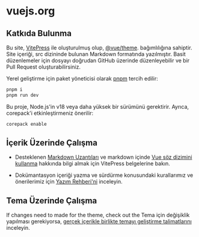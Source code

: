 # vuejs.org

## Katkıda Bulunma

Bu site, [VitePress](https://github.com/vuejs/vitepress) ile oluşturulmuş olup, [@vue/theme](https://github.com/vuejs/vue-theme). bağımlılığına sahiptir. Site içeriği, src dizininde bulunan Markdown formatında yazılmıştır. Basit düzenlemeler için dosyayı doğrudan GitHub üzerinde düzenleyebilir ve bir Pull Request oluşturabilirsiniz.

Yerel geliştirme için paket yöneticisi olarak [pnpm](https://pnpm.io/) tercih edilir:

```bash
pnpm i
pnpm run dev
```
Bu proje, Node.js'in v18 veya daha yüksek bir sürümünü gerektirir. Ayrıca, corepack'i etkinleştirmeniz önerilir:

```bash
corepack enable
```

## İçerik Üzerinde Çalışma

- Desteklenen [Markdown Uzantıları](https://vitepress.dev/guide/markdown) ve markdown içinde [Vue söz dizimini kullanma](https://vitepress.dev/guide/using-vue) hakkında bilgi almak için VitePress belgelerine bakın.
  
- Dokümantasyon içeriği yazma ve sürdürme konusundaki kurallarımız ve önerilerimiz için [Yazım Rehberi'ni](https://github.com/vuejs/docs/blob/main/.github/contributing/writing-guide.md) inceleyin.

## Tema Üzerinde Çalışma

If changes need to made for the theme, check out the 
Tema için değişiklik yapılması gerekiyorsa, [gerçek içerikle birlikte temayı geliştirme talimatlarını](https://github.com/vuejs/vue-theme#developing-with-real-content) inceleyin.
